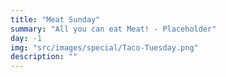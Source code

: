 ```yaml
---
title: "Meat Sunday"
summary: "All you can eat Meat! - Placeholder"
day: -1
img: "src/images/special/Taco-Tuesday.png"
description: ""
---
```

